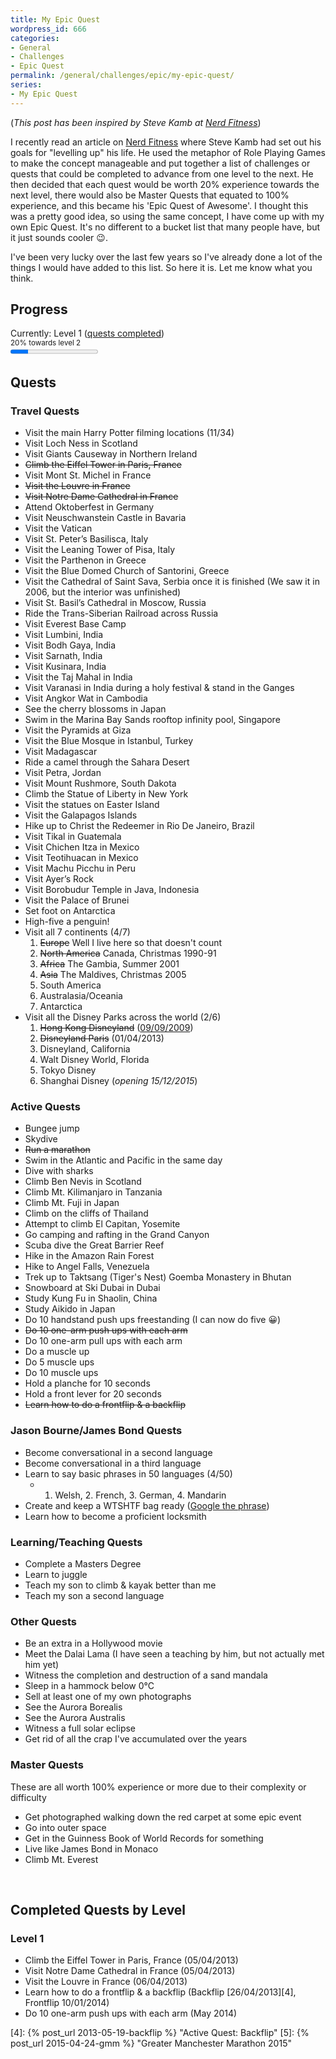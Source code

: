 ```yaml
---
title: My Epic Quest
wordpress_id: 666
categories:
- General
- Challenges
- Epic Quest
permalink: /general/challenges/epic/my-epic-quest/
series:
- My Epic Quest
---
```


(_This post has been inspired by Steve Kamb at [Nerd Fitness][1]_)

I recently read an article on [Nerd Fitness][1] where Steve Kamb had set out his goals for
"levelling up" his life. He used the metaphor of Role Playing Games to make the concept manageable
and put together a list of challenges or quests that could be completed to advance from one level to
the next. He then decided that each quest would be worth 20% experience towards the next level,
there would also be Master Quests that equated to 100% experience, and this became his 'Epic Quest
of Awesome'. I thought this was a pretty good idea, so using the same concept, I have come up with
my own Epic Quest. It's no different to a bucket list that many people have, but it just sounds
cooler :wink:.

I've been very lucky over the last few years so I've already done a lot of the things I would have
added to this list. So here it is. Let me know what you think.

## Progress

Currently: Level 1 ([quests completed](#completed-quests-by-level))<br>
<small>20% towards level 2</small><br>
<progress max="100" value="20"></progress>

## Quests

### Travel Quests
  
  * Visit the main Harry Potter filming locations (11/34)
  * Visit Loch Ness in Scotland 
  * Visit Giants Causeway in Northern Ireland 
  * <del>Climb the Eiffel Tower in Paris, France</del>  
  * Visit Mont St. Michel in France
  * <del>Visit the Louvre in France</del>
  * <del>Visit Notre Dame Cathedral in France</del>
  * Attend Oktoberfest in Germany
  * Visit Neuschwanstein Castle in Bavaria
  * Visit the Vatican
  * Visit St. Peter’s Basilisca, Italy
  * Visit the Leaning Tower of Pisa, Italy
  * Visit the Parthenon in Greece
  * Visit the Blue Domed Church of Santorini, Greece
  * Visit the Cathedral of Saint Sava, Serbia once it is finished (We saw it in 2006, but the interior was unfinished)
  * Visit St. Basil’s Cathedral in Moscow, Russia
  * Ride the Trans-Siberian Railroad across Russia
  * Visit Everest Base Camp
  * Visit Lumbini, India
  * Visit Bodh Gaya, India
  * Visit Sarnath, India
  * Visit Kusinara, India
  * Visit the Taj Mahal in India
  * Visit Varanasi in India during a holy festival & stand in the Ganges
  * Visit Angkor Wat in Cambodia
  * See the cherry blossoms in Japan
  * Swim in the Marina Bay Sands rooftop infinity pool, Singapore
  * Visit the Pyramids at Giza
  * Visit the Blue Mosque in Istanbul, Turkey
  * Visit Madagascar
  * Ride a camel through the Sahara Desert
  * Visit Petra, Jordan
  * Visit Mount Rushmore, South Dakota
  * Climb the Statue of Liberty in New York
  * Visit the statues on Easter Island
  * Visit the Galapagos Islands
  * Hike up to Christ the Redeemer in Rio De Janeiro, Brazil
  * Visit Tikal in Guatemala
  * Visit Chichen Itza in Mexico
  * Visit Teotihuacan in Mexico
  * Visit Machu Picchu in Peru
  * Visit Ayer’s Rock
  * Visit Borobudur Temple in Java, Indonesia
  * Visit the Palace of Brunei
  * Set foot on Antarctica
  * High-five a penguin!
  * Visit all 7 continents (4/7)
      1. <del>Europe</del> Well I live here so that doesn't count
      2. <del>North America</del> Canada, Christmas 1990-91
      3. <del>Africa</del> The Gambia, Summer 2001
      4. <del>Asia</del> The Maldives, Christmas 2005
      5. South America
      6. Australasia/Oceania
      7. Antarctica
  * Visit all the Disney Parks across the world (2/6)
      1. <del>Hong Kong Disneyland</del> ([09/09/2009][3])
      2. <del>Disneyland Paris</del> (01/04/2013)
      3. Disneyland, California
      4. Walt Disney World, Florida
      5. Tokyo Disney
      6. Shanghai Disney (_opening 15/12/2015_)
      

### Active Quests

  * Bungee jump
  * Skydive
  * <del>Run a marathon</del>
  * Swim in the Atlantic and Pacific in the same day
  * Dive with sharks
  * Climb Ben Nevis in Scotland
  * Climb Mt. Kilimanjaro in Tanzania
  * Climb Mt. Fuji in Japan
  * Climb on the cliffs of Thailand
  * Attempt to climb El Capitan, Yosemite
  * Go camping and rafting in the Grand Canyon
  * Scuba dive the Great Barrier Reef
  * Hike in the Amazon Rain Forest
  * Hike to Angel Falls, Venezuela
  * Trek up to Taktsang (Tiger's Nest) Goemba Monastery in Bhutan
  * Snowboard at Ski Dubai in Dubai
  * Study Kung Fu in Shaolin, China
  * Study Aikido in Japan
  * Do 10 handstand push ups freestanding (I can now do five :grinning:)
  * <del>Do 10 one-arm push ups with each arm</del>
  * Do 10 one-arm pull ups with each arm
  * Do a muscle up
  * Do 5 muscle ups
  * Do 10 muscle ups
  * Hold a planche for 10 seconds
  * Hold a front lever for 20 seconds
  * <del>Learn how to do a frontflip &amp; a backflip</del>

### Jason Bourne/James Bond Quests

  * Become conversational in a second language
  * Become conversational in a third language
  * Learn to say basic phrases in 50 languages (4/50)
    * 1. Welsh, 2. French, 3. German, 4. Mandarin
  * Create and keep a WTSHTF bag ready ([Google the phrase][2])
  * Learn how to become a proficient locksmith

### Learning/Teaching Quests

  * Complete a Masters Degree
  * Learn to juggle
  * Teach my son to climb & kayak better than me
  * Teach my son a second language

### Other Quests

  * Be an extra in a Hollywood movie
  * Meet the Dalai Lama (I have seen a teaching by him, but not actually met him yet)
  * Witness the completion and destruction of a sand mandala
  * Sleep in a hammock below 0°C
  * Sell at least one of my own photographs
  * See the Aurora Borealis
  * See the Aurora Australis
  * Witness a full solar eclipse
  * Get rid of all the crap I've accumulated over the years

### Master Quests

These are all worth 100% experience or more due to their complexity or difficulty

  * Get photographed walking down the red carpet at some epic event
  * Go into outer space
  * Get in the Guinness Book of World Records for something
  * Live like James Bond in Monaco
  * Climb Mt. Everest
  
<p>&nbsp;</p>
  
## Completed Quests by Level

<!--
### Level 2

  * Run a marathon ([19/04/2015][5])
  * Do a muscle up
-->

### Level 1

  * Climb the Eiffel Tower in Paris, France (05/04/2013)  
  * Visit Notre Dame Cathedral in France (05/04/2013)
  * Visit the Louvre in France (06/04/2013)
  * Learn how to do a frontflip &amp; a backflip (Backflip [26/04/2013][4], Frontflip 10/01/2014)
  * Do 10 one-arm push ups with each arm (May 2014)

[1]: //www.nerdfitness.com/blog/epic-quest/
[2]: //www.google.co.uk/search?q=wtshtf+bag&aq=f&oq=wtshtf+bag&aqs=chrome.0.57j61j0l3j62.6779&sourceid=chrome&ie=UTF-8
[3]: //travel.perry-online.me.uk/china/hong-kong/china-2009/disneyland/ "Disneyland!!!! :-) :-)"
[4]: {% post_url 2013-05-19-backflip %} "Active Quest: Backflip"
[5]: {% post_url 2015-04-24-gmm %} "Greater Manchester Marathon 2015"